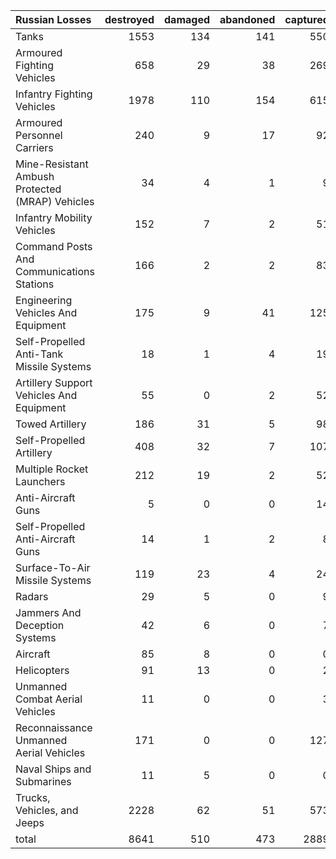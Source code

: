 | Russian Losses                                   |   destroyed |   damaged |   abandoned |   captured |   total |
|:-------------------------------------------------|------------:|----------:|------------:|-----------:|--------:|
| Tanks                                            |        1553 |       134 |         141 |        550 |    2378 |
| Armoured Fighting Vehicles                       |         658 |        29 |          38 |        269 |     994 |
| Infantry Fighting Vehicles                       |        1978 |       110 |         154 |        615 |    2857 |
| Armoured Personnel Carriers                      |         240 |         9 |          17 |         92 |     358 |
| Mine-Resistant Ambush Protected  (MRAP) Vehicles |          34 |         4 |           1 |          9 |      48 |
| Infantry Mobility Vehicles                       |         152 |         7 |           2 |         51 |     212 |
| Command Posts And Communications Stations        |         166 |         2 |           2 |         83 |     253 |
| Engineering Vehicles And Equipment               |         175 |         9 |          41 |        125 |     350 |
| Self-Propelled Anti-Tank Missile Systems         |          18 |         1 |           4 |         19 |      42 |
| Artillery Support Vehicles And Equipment         |          55 |         0 |           2 |         52 |     109 |
| Towed Artillery                                  |         186 |        31 |           5 |         98 |     320 |
| Self-Propelled Artillery                         |         408 |        32 |           7 |        107 |     554 |
| Multiple Rocket Launchers                        |         212 |        19 |           2 |         52 |     285 |
| Anti-Aircraft Guns                               |           5 |         0 |           0 |         14 |      19 |
| Self-Propelled Anti-Aircraft Guns                |          14 |         1 |           2 |          8 |      25 |
| Surface-To-Air Missile Systems                   |         119 |        23 |           4 |         24 |     170 |
| Radars                                           |          29 |         5 |           0 |          9 |      43 |
| Jammers And Deception Systems                    |          42 |         6 |           0 |          7 |      55 |
| Aircraft                                         |          85 |         8 |           0 |          0 |      93 |
| Helicopters                                      |          91 |        13 |           0 |          2 |     106 |
| Unmanned Combat Aerial Vehicles                  |          11 |         0 |           0 |          3 |      14 |
| Reconnaissance Unmanned Aerial Vehicles          |         171 |         0 |           0 |        127 |     298 |
| Naval Ships and Submarines                       |          11 |         5 |           0 |          0 |      16 |
| Trucks, Vehicles, and Jeeps                      |        2228 |        62 |          51 |        573 |    2914 |
| total                                            |        8641 |       510 |         473 |       2889 |   12513 |